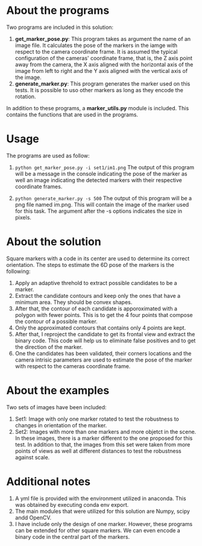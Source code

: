 # About the programs

Two programs are included in this solution:

1. **get_marker_pose.py**: This program takes as argument the name of an image file. It calculates the pose of the markers in the iamge with respect to the camera coordinate frame. It is assumed the typical configuration of the cameras' coordinate frame, that is, the Z axis point away from the camera, the X axis aligned with the horizontal axis of the image from left to right and the Y axis aligned with the vertical axis of the image. 
2. **generate_marker.py**: This program generates the marker used on this tests. It is possible to uso other markers as long as they encode the rotation. 

In addition to these programs, a **marker_utils.py** module is included. This contains the functions that are used in the programs. 

# Usage

The programs are used as follow:
1. `python get_marker_pose.py -i set1/im1.png`
The output of this program will be a message in the console indicating the pose of the marker as well an image indicating the detected markers with their respective coordinate frames. 

2. `python generate_marker.py -s 500`
The output of this program will be a png file named im.png. This will contain the image of the marker used for this task. The argument after the -s options indicates the size in pixels. 

# About the solution

Square markers with a code in its center are used to determine its correct orientation.
The steps to estimate the 6D pose of the markers is the following:
1. Apply an adaptive threhold to extract possible candidates to be a marker.
2. Extract the candidate contours and keep only the ones that have a minimum area. They should be convex shapes.
3. After that, the contour of each candidate is apporoximated with a polygon with fewer points. This is to get the 4 four points that compose the contour of a possible marker.
4. Only the approximated contours that contains only 4 points are kept. 
5. After that, I reproject the candidate to get its frontal view and extract the binary code. This code will help us to eliminate false positives and to get the direction of the marker. 
6. One the candidates has been validated, their corners locations and the camera intrisic parameters are used to estimate the pose of the marker with respect to the cameras coordinate frame. 

# About the examples

Two sets of images have been included: 
1. Set1: Image with only one marker rotated to test the robustness to changes in orientation of the marker.
2. Set2: Images with more than one markers and more objetct in the scene. In these images, there is a marker different to the one proposed for this test. In addition to that, the images from this set were taken from more points of views as well at different distances to test the robustness against scale. 

# Additional notes

1. A yml file is provided with the environment utilized in anaconda. This was obtained by executing conda env export. 
2. The main modules that were utilized for this solution are Numpy, scipy andd OpenCV. 
3. I have include only the design of one marker. However, these programs can be extended for other square markers. We can even encode a binary code in the central part of the markers. 